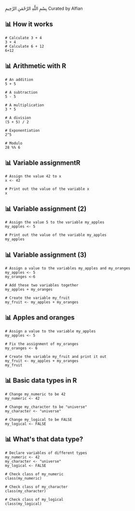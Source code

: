 بِسْمِ اللَّهِ الرَّحْمَنِ الرَّحِيمِ
Curated by Alfian

## 📊 How it works ##
    # Calculate 3 + 4
    3 + 4
    # Calculate 6 + 12
    6+12

## 📊 Arithmetic with R ##
    # An addition
    5 + 5 

    # A subtraction
    5 - 5 

    # A multiplication
    3 * 5

    # A division
    (5 + 5) / 2 

    # Exponentiation
    2^5

    # Modulo
    28 %% 6

## 📊 Variable assignmentR ##
    # Assign the value 42 to x
    x <- 42 

    # Print out the value of the variable x
    x

## 📊 Variable assignment (2) ##
    # Assign the value 5 to the variable my_apples
    my_apples <- 5

    # Print out the value of the variable my_apples
    my_apples

## 📊 Variable assignment (3) ##
    # Assign a value to the variables my_apples and my_oranges
    my_apples <- 5
    my_oranges <-6

    # Add these two variables together
    my_apples + my_oranges

    # Create the variable my_fruit
    my_fruit <- my_apples + my_oranges

## 📊 Apples and oranges ##
    # Assign a value to the variable my_apples
    my_apples <- 5 

    # Fix the assignment of my_oranges
    my_oranges <- 6

    # Create the variable my_fruit and print it out
    my_fruit <- my_apples + my_oranges 
    my_fruit

## 📊 Basic data types in R ##
    # Change my_numeric to be 42
    my_numeric <- 42

    # Change my_character to be "universe"
    my_character <- "universe"

    # Change my_logical to be FALSE
    my_logical <- FALSE	

## 📊 What's that data type? ##
    # Declare variables of different types
    my_numeric <- 42
    my_character <- "universe"
    my_logical <- FALSE 

    # Check class of my_numeric
    class(my_numeric)

    # Check class of my_character
    class(my_character)

    # Check class of my_logical
    class(my_logical)